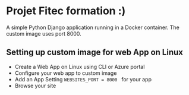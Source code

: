 # Projet Fitec formation :)

A simple Python Django application running in a Docker container. The custom image uses port 8000. 

## Setting up custom image for web App on Linux 
- Create a Web App on Linux using CLI or Azure portal
- Configure your web app to custom image 
- Add an App Setting ```WEBSITES_PORT = 8000 ``` for your app 
- Browse your site
